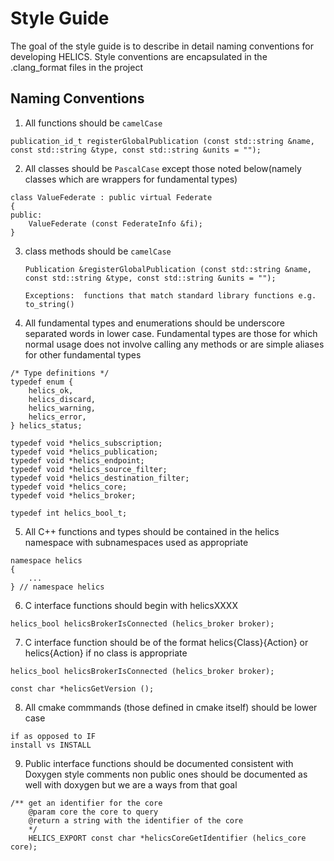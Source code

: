 Style Guide
===========

The goal of the style guide is to describe in detail naming conventions
for developing HELICS. Style conventions are encapsulated in the
.clang\_format files in the project

Naming Conventions
------------------

1) All functions should be `camelCase`

``` {.sourceCode .cpp}
publication_id_t registerGlobalPublication (const std::string &name, const std::string &type, const std::string &units = "");
```

2) All classes should be `PascalCase` except those noted below(namely classes which are wrappers for fundamental types)

``` {.sourceCode .cpp}
class ValueFederate : public virtual Federate
{
public:
    ValueFederate (const FederateInfo &fi);
}
```

3) class methods should be `camelCase`

    ``` {.sourceCode .cpp}
    Publication &registerGlobalPublication (const std::string &name, const std::string &type, const std::string &units = "");

    Exceptions:  functions that match standard library functions e.g. to_string()
    ```

4) All fundamental types and enumerations should be underscore
   separated words in lower case. Fundamental types are those for which
   normal usage does not involve calling any methods or are simple
   aliases for other fundamental types

``` {.sourceCode .cpp}
/* Type definitions */
typedef enum {
    helics_ok,
    helics_discard,
    helics_warning,
    helics_error,
} helics_status;

typedef void *helics_subscription;
typedef void *helics_publication;
typedef void *helics_endpoint;
typedef void *helics_source_filter;
typedef void *helics_destination_filter;
typedef void *helics_core;
typedef void *helics_broker;

typedef int helics_bool_t;
```

5) All C++ functions and types should be contained in the helics
   namespace with subnamespaces used as appropriate

``` {.sourceCode .cpp}
namespace helics
{
    ...
} // namespace helics
```

6) C interface functions should begin with helicsXXXX

``` {.sourceCode .c}
helics_bool helicsBrokerIsConnected (helics_broker broker);
```

7) C interface function should be of the format helics{Class}{Action}
   or helics{Action} if no class is appropriate

``` {.sourceCode .c}
helics_bool helicsBrokerIsConnected (helics_broker broker);

const char *helicsGetVersion ();
```

8) All cmake commmands (those defined in cmake itself) should be lower case
```
if as opposed to IF
install vs INSTALL
```

9) Public interface functions should be documented consistent with Doxygen style comments
non public ones should be documented as well with doxygen but we are a ways from that goal

```
/** get an identifier for the core
    @param core the core to query
    @return a string with the identifier of the core
    */
    HELICS_EXPORT const char *helicsCoreGetIdentifier (helics_core core);
```
